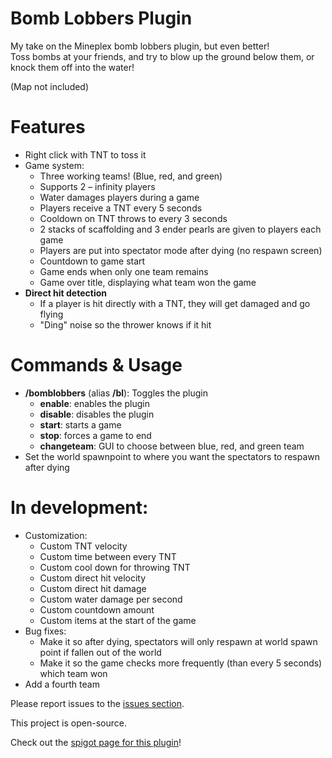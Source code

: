 # Bomb Lobbers Plugin

My take on the Mineplex bomb lobbers plugin, but even better!  
Toss bombs at your friends, and try to blow up the ground below them, or knock them off into the water!

(Map not included)

# Features

-   Right click with TNT to toss it
-   Game system:
    -   Three working teams! (Blue, red, and green)
    -   Supports 2 – infinity players
    -   Water damages players during a game 
    -   Players receive a TNT every 5 seconds
    -   Cooldown on TNT throws to every 3 seconds
    -   2 stacks of scaffolding and 3 ender pearls are given to players each game
    -   Players are put into spectator mode after dying (no respawn screen)
    -   Countdown to game start
    -   Game ends when only one team remains
    -   Game over title, displaying what team won the game
-   **Direct hit detection**
    -   If a player is hit directly with a TNT, they will get damaged and go flying
    -   "Ding" noise so the thrower knows if it hit

# Commands & Usage

-   **/bomblobbers** (alias **/bl**): Toggles the plugin
    -   **enable**: enables the plugin
    -   **disable**: disables the plugin  
    -   **start**: starts a game
    -   **stop**: forces a game to end
    -   **changeteam**: GUI to choose between blue, red, and green team
-   Set the world spawnpoint to where you want the spectators to respawn after dying

# In development:

-   Customization:
    -   Custom TNT velocity
    -   Custom time between every TNT
    -   Custom cool down for throwing TNT
    -   Custom direct hit velocity
    -   Custom direct hit damage
    -   Custom water damage per second
    -   Custom countdown amount
    -   Custom items at the start of the game
-   Bug fixes:
    -   Make it so after dying, spectators will only respawn at world spawn point if fallen out of the world
    -   Make it so the game checks more frequently (than every 5 seconds) which team won
-   Add a fourth team

Please report issues to the [issues section](https://github.com/JohnnnnyKlayy/BombLobbers/issues).  
  
This project is open-source.

Check out the [spigot page for this plugin](https://www.spigotmc.org/resources/bomb-lobbers.82305/)!
